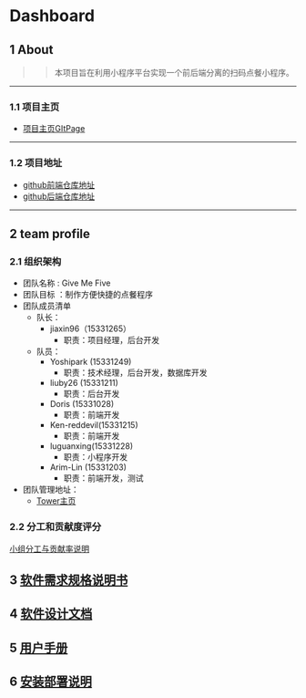 ﻿# Dashboard

## 1 About

>> 本项目旨在利用小程序平台实现一个前后端分离的扫码点餐小程序。
---

### 1.1 项目主页
- [项目主页GItPage](https://givemefive-sysu.github.io/Dashboard/)
---


### 1.2 项目地址
- [github前端仓库地址](https://github.com/GiveMeFive-SYSU/xiaoerFrontEnd)
- [github后端仓库地址](https://github.com/GiveMeFive-SYSU/xiaoerBackEnd)
---


## 2 team profile

### 2.1 组织架构

- 团队名称 : Give Me Five
- 团队目标 ：制作方便快捷的点餐程序
- 团队成员清单
    - 队长：
        - jiaxin96（15331265）
            - 职责：项目经理，后台开发
    - 队员：
        - Yoshipark (15331249)
            - 职责：技术经理，后台开发，数据库开发
        - liuby26 (15331211)
            - 职责：后台开发
        - Doris (15331028)
            - 职责：前端开发
        - Ken-reddevil(15331215)
            - 职责：前端开发
        - luguanxing(15331228)
            - 职责：小程序开发
        - Arim-Lin (15331203)
            - 职责：前端开发，测试
- 团队管理地址： 
    - [Tower主页](https://tower.im/projects/db1e1479542b44fba0f32f1e8d2426c6/)


### 2.2 分工和贡献度评分
[小组分工与贡献率说明](./doc/softDocs/小组分工与贡献率说明.md)

## 3 [软件需求规格说明书](./doc/softDocs/软件需求规格说明书.md)

## 4 [软件设计文档](./doc/softDocs/软件设计文档.md)

## 5 [用户手册](./doc/softDocs/用户手册.md)

## 6 [安装部署说明](./doc/softDocs/安装部署说明.md)
